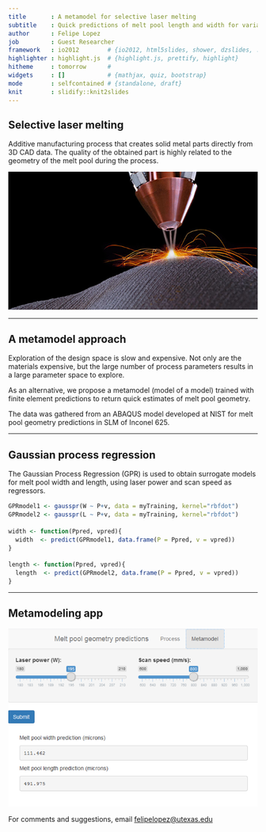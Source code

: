 ```yaml
---
title       : A metamodel for selective laser melting
subtitle    : Quick predictions of melt pool length and width for variable power and speed
author      : Felipe Lopez
job         : Guest Researcher
framework   : io2012        # {io2012, html5slides, shower, dzslides, ...}
highlighter : highlight.js  # {highlight.js, prettify, highlight}
hitheme     : tomorrow      # 
widgets     : []            # {mathjax, quiz, bootstrap}
mode        : selfcontained # {standalone, draft}
knit        : slidify::knit2slides
---
```


## Selective laser melting

Additive manufacturing process that creates solid metal parts directly
from 3D CAD data. The quality of the obtained part is highly related to
the geometry of the melt pool during the process.

![width](SLMfigure.jpg)

---

## A metamodel approach

Exploration of the design space is slow and expensive. Not only are the materials
expensive, but the large number of process parameters results in a large parameter
space to explore.

As an alternative, we propose a metamodel (model of a model) trained with finite element
predictions to return quick estimates of melt pool geometry.

The data was gathered from an ABAQUS model developed at NIST for melt pool geometry
predictions in SLM of Inconel 625.

---

## Gaussian process regression

The Gaussian Process Regression (GPR) is used to obtain surrogate
models for melt pool width and length, using laser power and scan speed
as regressors.


```r
GPRmodel1 <- gausspr(W ~ P+v, data = myTraining, kernel="rbfdot")
GPRmodel2 <- gausspr(L ~ P+v, data = myTraining, kernel="rbfdot")

width <- function(Ppred, vpred){
  width  <- predict(GPRmodel1, data.frame(P = Ppred, v = vpred))
}

length <- function(Ppred, vpred){
  length  <- predict(GPRmodel2, data.frame(P = Ppred, v = vpred))
}
```

---

## Metamodeling app

![width](app.png)

For comments and suggestions, email felipelopez@utexas.edu
